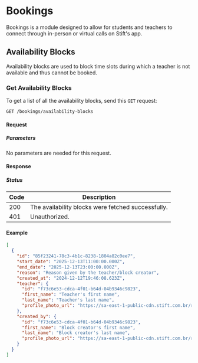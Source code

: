 # Bookings

Bookings is a module designed to allow for students and teachers to connect through in-person or virtual calls on Stift's app.

## Availability Blocks

Availability blocks are used to block time slots during which a teacher is not available and thus cannot be booked.

### Get Availability Blocks

To get a list of all the availability blocks, send this `GET` request:

```http
GET /bookings/availability-blocks
```

#### Request

##### Parameters

No parameters are needed for this request.

#### Response

##### Status

| Code | Description                                        |
| ---- | -------------------------------------------------- |
| 200  | The availability blocks were fetched successfully. |
| 401  | Unauthorized.                                      |

#### Example

```json
[
  {
    "id": "85f23241-78c3-4b1c-8238-1804a82c0ee7",
    "start_date": "2025-12-13T11:00:00.000Z",
    "end_date": "2025-12-13T23:00:00.000Z",
    "reason": "Reason given by the teacher/block creator",
    "created_at": "2024-12-12T19:46:08.623Z",
    "teacher": {
      "id": "f73c6e53-cdca-4f01-b64d-04b9346c9823",
      "first_name": "Teacher's first name",
      "last_name": "Teacher's last name",
      "profile_photo_url": "https://sa-east-1-public-cdn.stift.com.br/resources/images/placeholders/profile_photo_placeholder.png"
    },
    "created_by": {
      "id": "f73c6e53-cdca-4f01-b64d-04b9346c9823",
      "first_name": "Block creator's first name",
      "last_name": "Block creator's last name",
      "profile_photo_url": "https://sa-east-1-public-cdn.stift.com.br/resources/images/placeholders/profile_photo_placeholder.png"
    }
  }
]
```
